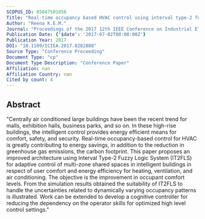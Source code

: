 ```yaml
---
SCOPUS_ID: 85047501056
Title: "Real-time occupancy based HVAC control using interval type-2 fuzzy logic system in intelligent buildings"
Author: "Reena K.E.M."
Journal: "Proceedings of the 2017 12th IEEE Conference on Industrial Electronics and Applications, ICIEA 2017"
Publication Date: {'$date': '2017-07-02T00:00:00Z'}
Publication Year: 2017
DOI: "10.1109/ICIEA.2017.8282888"
Source Type: "Conference Proceeding"
Document Type: "cp"
Document Type Description: "Conference Paper"
Affiliation: nan
Affiliation Country: nan
Cited by count: 4
---
```


## Abstract
"Centrally air conditioned large buildings have been the recent trend for malls, exhibition halls, business parks, and so on. In these high-rise buildings, the intelligent control provides energy efficient means for comfort, safety, and security. Real-time occupancy-based control for HVAC is greatly contributing to energy savings, in addition to the reduction in greenhouse gas emissions, the carbon footprint. This paper proposes an improved architecture using Interval Type-2 Fuzzy Logic System (IT2FLS) for adaptive control of multi-zone shared spaces in intelligent buildings in respect of user comfort and energy efficiency for heating, ventilation, and air conditioning. The objective is the improvement in occupant comfort levels. From the simulation results obtained the suitability of IT2FLS to handle the uncertainties related to dynamically varying occupancy patterns is illustrated. Work can be extended to develop a cognitive controller for reducing the dependency on the operator skills for optimized high level control settings."
